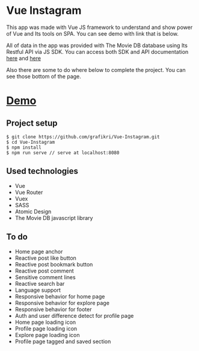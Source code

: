 # Vue Instagram

This app was made with Vue JS framework to understand and show power of Vue and Its tools on SPA. You can see demo with link that is below.

All of data in the app was provided with The Movie DB database using Its Restful API via JS SDK. You can access both SDK and API documentation <a href="https://github.com/cavestri/themoviedb-javascript-library" target="_blank">here</a> and <a href="https://www.themoviedb.org/documentation/api" target="_blank">here</a>

Also there are some to do where below to complete the project. You can see those bottom of the page.

# [Demo](https://grafikri.github.io/Vue-Instagram/#/)

## Project setup
```
$ git clone https://github.com/grafikri/Vue-Instagram.git
$ cd Vue-Instagram
$ npm install
$ npm run serve // serve at localhost:8080
```

## Used technologies
- Vue
- Vue Router
- Vuex
- SASS
- Atomic Design
- The Movie DB javascript library

## To do
- Home page anchor
- Reactive post like button
- Reactive post bookmark button
- Reactive post comment
- Sensitive comment lines
- Reactive search bar
- Language support
- Responsive behavior for home page
- Responsive behavior for explore page
- Responsive behavior for footer
- Auth and user difference detect for profile page
- Home page loading icon
- Profile page loading icon
- Explore page loading icon
- Profile page tagged and saved section